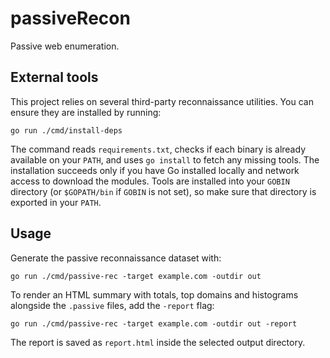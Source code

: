 # passiveRecon

Passive web enumeration.

## External tools

This project relies on several third-party reconnaissance utilities. You can ensure they are installed by running:

```
go run ./cmd/install-deps
```

The command reads `requirements.txt`, checks if each binary is already available on your `PATH`, and uses `go install` to fetch any missing tools. The installation succeeds only if you have Go installed locally and network access to download the modules. Tools are installed into your `GOBIN` directory (or `$GOPATH/bin` if `GOBIN` is not set), so make sure that directory is exported in your `PATH`.

## Usage

Generate the passive reconnaissance dataset with:

```
go run ./cmd/passive-rec -target example.com -outdir out
```

To render an HTML summary with totals, top domains and histograms alongside the `.passive` files, add the `-report` flag:

```
go run ./cmd/passive-rec -target example.com -outdir out -report
```

The report is saved as `report.html` inside the selected output directory.
